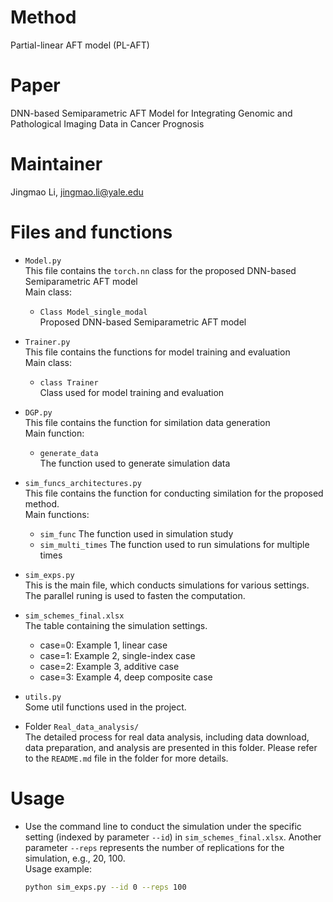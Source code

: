 # Method
Partial-linear AFT model (PL-AFT)

# Paper

DNN-based Semiparametric AFT Model for Integrating Genomic and Pathological Imaging Data in Cancer Prognosis

# Maintainer

Jingmao Li,  [jingmao.li@yale.edu](jingmao.li@yale.edu)  

# Files and functions

* `Model.py`  
  This file contains the `torch.nn` class for the proposed DNN-based Semiparametric AFT model  
  Main class:
  * `Class Model_single_modal`  
    Proposed DNN-based Semiparametric AFT model

* `Trainer.py`  
  This file contains the functions for model training and evaluation  
  Main class:
  * `class Trainer`  
  Class used for model training and evaluation

* `DGP.py`  
  This file contains the function for similation data generation  
  Main function:
  * `generate_data`  
    The function used to generate simulation data

* `sim_funcs_architectures.py`  
  This file contains the function for conducting similation for the proposed method.  
  Main functions:  
  * `sim_func`
    The function used in simulation study 
  * `sim_multi_times`
    The function used to run simulations for multiple times
* `sim_exps.py`  
  This is the main file, which conducts simulations for various settings. The parallel runing is used to fasten the computation.
* `sim_schemes_final.xlsx`  
  The table containing the simulation settings. 
  * case=0: Example 1, linear case
  * case=1: Example 2, single-index case
  * case=2: Example 3, additive case
  * case=3: Example 4, deep composite case

* `utils.py`  
  Some util functions used in the project. 

* Folder `Real_data_analysis/`  
  The detailed process for real data analysis, including data download, data preparation, and analysis are presented in this folder. Please refer to the `README.md` file in the folder for more details.
# Usage

* Use the command line to conduct the simulation under the specific setting (indexed by parameter `--id`) in `sim_schemes_final.xlsx`. Another parameter `--reps` represents the number of replications for the simulation, e.g., 20, 100.  
    Usage example:
    ```bash
    python sim_exps.py --id 0 --reps 100
    ```

